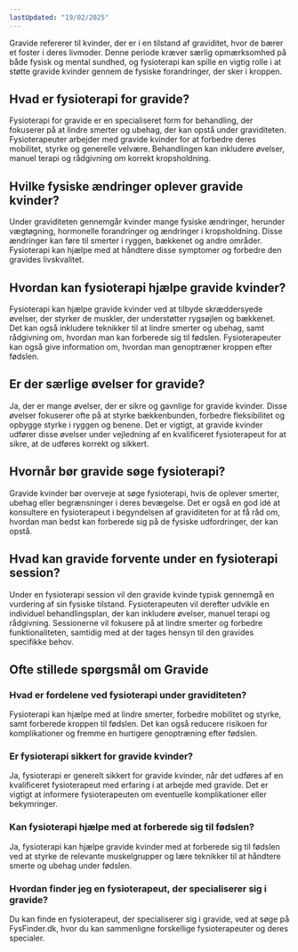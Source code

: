 ```yaml
---
lastUpdated: "19/02/2025"
---
```


Gravide refererer til kvinder, der er i en tilstand af graviditet, hvor de bærer et foster i deres livmoder. Denne periode kræver særlig opmærksomhed på både fysisk og mental sundhed, og fysioterapi kan spille en vigtig rolle i at støtte gravide kvinder gennem de fysiske forandringer, der sker i kroppen.

## Hvad er fysioterapi for gravide?

Fysioterapi for gravide er en specialiseret form for behandling, der fokuserer på at lindre smerter og ubehag, der kan opstå under graviditeten. Fysioterapeuter arbejder med gravide kvinder for at forbedre deres mobilitet, styrke og generelle velvære. Behandlingen kan inkludere øvelser, manuel terapi og rådgivning om korrekt kropsholdning.

## Hvilke fysiske ændringer oplever gravide kvinder?

Under graviditeten gennemgår kvinder mange fysiske ændringer, herunder vægtøgning, hormonelle forandringer og ændringer i kropsholdning. Disse ændringer kan føre til smerter i ryggen, bækkenet og andre områder. Fysioterapi kan hjælpe med at håndtere disse symptomer og forbedre den gravides livskvalitet.

## Hvordan kan fysioterapi hjælpe gravide kvinder?

Fysioterapi kan hjælpe gravide kvinder ved at tilbyde skræddersyede øvelser, der styrker de muskler, der understøtter rygsøjlen og bækkenet. Det kan også inkludere teknikker til at lindre smerter og ubehag, samt rådgivning om, hvordan man kan forberede sig til fødslen. Fysioterapeuter kan også give information om, hvordan man genoptræner kroppen efter fødslen.

## Er der særlige øvelser for gravide?

Ja, der er mange øvelser, der er sikre og gavnlige for gravide kvinder. Disse øvelser fokuserer ofte på at styrke bækkenbunden, forbedre fleksibilitet og opbygge styrke i ryggen og benene. Det er vigtigt, at gravide kvinder udfører disse øvelser under vejledning af en kvalificeret fysioterapeut for at sikre, at de udføres korrekt og sikkert.

## Hvornår bør gravide søge fysioterapi?

Gravide kvinder bør overveje at søge fysioterapi, hvis de oplever smerter, ubehag eller begrænsninger i deres bevægelse. Det er også en god idé at konsultere en fysioterapeut i begyndelsen af graviditeten for at få råd om, hvordan man bedst kan forberede sig på de fysiske udfordringer, der kan opstå.

## Hvad kan gravide forvente under en fysioterapi session?

Under en fysioterapi session vil den gravide kvinde typisk gennemgå en vurdering af sin fysiske tilstand. Fysioterapeuten vil derefter udvikle en individuel behandlingsplan, der kan inkludere øvelser, manuel terapi og rådgivning. Sessionerne vil fokusere på at lindre smerter og forbedre funktionaliteten, samtidig med at der tages hensyn til den gravides specifikke behov.

## Ofte stillede spørgsmål om Gravide

### Hvad er fordelene ved fysioterapi under graviditeten?

Fysioterapi kan hjælpe med at lindre smerter, forbedre mobilitet og styrke, samt forberede kroppen til fødslen. Det kan også reducere risikoen for komplikationer og fremme en hurtigere genoptræning efter fødslen.

### Er fysioterapi sikkert for gravide kvinder?

Ja, fysioterapi er generelt sikkert for gravide kvinder, når det udføres af en kvalificeret fysioterapeut med erfaring i at arbejde med gravide. Det er vigtigt at informere fysioterapeuten om eventuelle komplikationer eller bekymringer.

### Kan fysioterapi hjælpe med at forberede sig til fødslen?

Ja, fysioterapi kan hjælpe gravide kvinder med at forberede sig til fødslen ved at styrke de relevante muskelgrupper og lære teknikker til at håndtere smerte og ubehag under fødslen.

### Hvordan finder jeg en fysioterapeut, der specialiserer sig i gravide?

Du kan finde en fysioterapeut, der specialiserer sig i gravide, ved at søge på FysFinder.dk, hvor du kan sammenligne forskellige fysioterapeuter og deres specialer.
